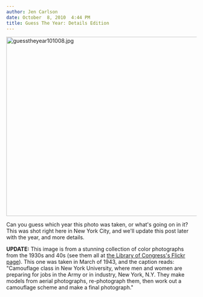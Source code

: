 ```yaml
---
author: Jen Carlson
date: October  8, 2010  4:44 PM
title: Guess The Year: Details Edition
---
```


<p><span class="mt-enclosure mt-enclosure-image" style="display: inline;"> <img alt="guesstheyear101008.jpg" src="https://web.archive.org/web/20110412160710im_/http://gothamist.com/attachments/arts_jen/guesstheyear101008.jpg" width="640" height="476" class="image-none"> </span></p>

<p>Can you guess which year this photo was taken, or what&apos;s going on in it? This was shot right here in New York City, and we&apos;ll update this post later with the year, and more details.</p>

<p><strong>UPDATE:</strong> This image is from a stunning collection of color photographs from the 1930s and 40s (see them all at <a href="https://web.archive.org/web/20110412160710/http://www.flickr.com/photos/library_of_congress/sets/72157603671370361/with/2179915522/">the Library of Congress&apos;s Flickr page</a>). This one was taken in March of 1943, and the caption reads: &quot;Camouflage class in New York University, where men and women are preparing for jobs in the Army or in industry, New York, N.Y. They make models from aerial photographs, re-photograph them, then work out a camouflage scheme and make a final photograph.&quot;</p>